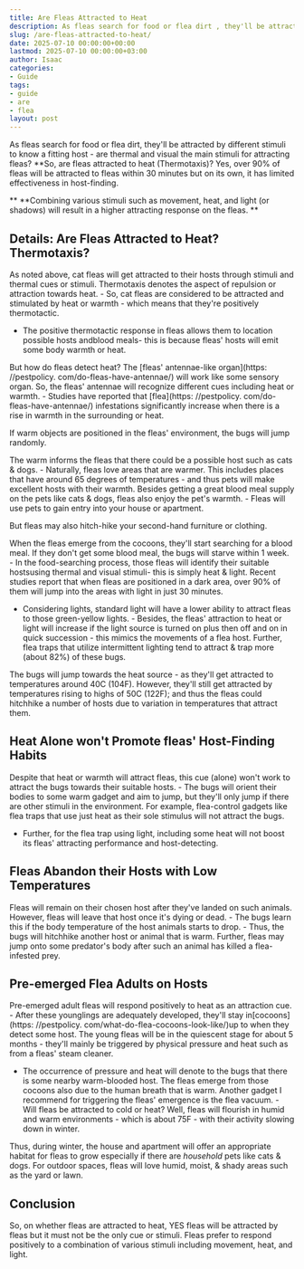 ```yaml
---
title: Are Fleas Attracted to Heat
description: As fleas search for food or flea dirt , they'll be attracted by different stimuli to know a fitting host - are thermal and visual the main stimuli for...
slug: /are-fleas-attracted-to-heat/
date: 2025-07-10 00:00:00+00:00
lastmod: 2025-07-10 00:00:00+03:00
author: Isaac
categories:
- Guide
tags:
- guide
- are
- flea
layout: post
---
```


As fleas search for food or flea dirt, they'll be attracted by different stimuli to know a fitting host - are thermal and visual the main stimuli for attracting fleas? **So, are fleas attracted to heat (Thermotaxis)? Yes, over 90% of fleas will be attracted to fleas within 30 minutes but on its own, it has limited effectiveness in host-finding.

** **Combining various stimuli such as movement, heat, and light (or shadows) will result in a higher attracting response on the fleas. **

##  Details: Are Fleas Attracted to Heat? Thermotaxis?

As noted above, cat fleas will get attracted to their hosts through stimuli and thermal cues or stimuli. Thermotaxis denotes the aspect of repulsion or attraction towards heat. - So, cat fleas are considered to be attracted and stimulated by heat or warmth - which means that they're positively thermotactic.

- The positive thermotactic response in fleas allows them to location possible hosts andblood meals- this is because fleas' hosts will emit some body warmth or heat.

But how do fleas detect heat? The [fleas' antennae-like organ](https: //pestpolicy. com/do-fleas-have-antennae/) will work like some sensory organ. So, the fleas' antennae will recognize different cues including heat or warmth. - Studies have reported that [flea](https: //pestpolicy. com/do-fleas-have-antennae/) infestations significantly increase when there is a rise in warmth in the surrounding or heat.

If warm objects are positioned in the fleas' environment, the bugs will jump randomly.

The warm informs the fleas that there could be a possible host such as cats & dogs. - Naturally, fleas love areas that are warmer. This includes places that have around 65 degrees of temperatures - and thus pets will make excellent hosts with their warmth. Besides getting a great blood meal supply on the pets like cats & dogs, fleas also enjoy the pet's warmth. - Fleas will use pets to gain entry into your house or apartment.

But fleas may also hitch-hike your second-hand furniture or clothing.

When the fleas emerge from the cocoons, they'll start searching for a blood meal. If they don't get some blood meal, the bugs will starve within 1 week. - In the food-searching process, those fleas will identify their suitable hostsusing thermal and visual stimuli- this is simply heat & light. Recent studies report that when fleas are positioned in a dark area, over 90% of them will jump into the areas with light in just 30 minutes.

- Considering lights, standard light will have a lower ability to attract fleas to those green-yellow lights. - Besides, the fleas' attraction to heat or light will increase if the light source is turned on plus then off and on in quick succession - this mimics the movements of a flea host. Further, flea traps that utilize intermittent lighting tend to attract & trap more (about 82%) of these bugs.

The bugs will jump towards the heat source - as they'll get attracted to temperatures around 40C (104F). However, they'll still get attracted by temperatures rising to highs of 50C (122F); and thus the fleas could hitchhike a number of hosts due to variation in temperatures that attract them.

##  Heat Alone won't Promote fleas' Host-Finding Habits

Despite that heat or warmth will attract fleas, this cue (alone) won't work to attract the bugs towards their suitable hosts. - The bugs will orient their bodies to some warm gadget and aim to jump, but they'll only jump if there are other stimuli in the environment. For example, flea-control gadgets like flea traps that use just heat as their sole stimulus will not attract the bugs.

- Further, for the flea trap using light, including some heat will not boost its fleas' attracting performance and host-detecting.

##  Fleas Abandon their Hosts with Low Temperatures

Fleas will remain on their chosen host after they've landed on such animals. However, fleas will leave that host once it's dying or dead. - The bugs learn this if the body temperature of the host animals starts to drop. - Thus, the bugs will hitchhike another host or animal that is warm. Further, fleas may jump onto some predator's body after such an animal has killed a flea-infested prey.

##  Pre-emerged Flea Adults on Hosts

Pre-emerged adult fleas will respond positively to heat as an attraction cue. - After these younglings are adequately developed, they'll stay in[cocoons](https: //pestpolicy. com/what-do-flea-cocoons-look-like/)up to when they detect some host. The young fleas will be in the quiescent stage for about 5 months - they'll mainly be triggered by physical pressure and heat such as from a fleas' steam cleaner.

- The occurrence of pressure and heat will denote to the bugs that there is some nearby warm-blooded host. The fleas emerge from those cocoons also due to the human breath that is warm. Another gadget I recommend for triggering the fleas' emergence is the flea vacuum. - Will fleas be attracted to cold or heat? Well, fleas will flourish in humid and warm environments - which is about 75F - with their activity slowing down in winter.

Thus, during winter, the house and apartment will offer an appropriate habitat for fleas to grow especially if there are *household* pets like cats & dogs. For outdoor spaces, fleas will love humid, moist, & shady areas such as the yard or lawn.

##  Conclusion

So, on whether fleas are attracted to heat, YES fleas will be attracted by fleas but it must not be the only cue or stimuli. Fleas prefer to respond positively to a combination of various stimuli including movement, heat, and light.
